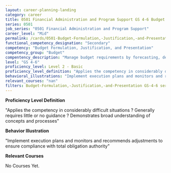 ```yaml
---
layout: career-planning-landing
category: career
title: 0501 Financial Administration and Program Support GS 4-6 Budget Formulation, Justification, and Presentation
series: 0501
job_series: "0501 Financial Administration and Program Support"
career_level: "Mid"
permalink: /cards/0501-Budget-Formulation,-Justification,-and-Presentation-Level-2---Basic/
functional_competency_designation: "Secondary"
competency: "Budget Formulation, Justification, and Presentation"
competency_group: "Budget"
compentency_description: "Manage budget requirements by forecasting, developing and justifying budgets in compliance with statutory/regulatory guidance. "
level: "GS 4-6"
proficiency_level: Level 2 - Basic
proficiency_level_definition: "Applies the competency in considerably difficult situations ? Generally requires little or no guidance ? Demonstrates broad understanding of concepts and processes"
behavioral_illustrations: "Implement execution plans and monitors and recommends adjustments to ensure compliance with total obligation authority"
relevant_courses: "nan"
filters: Budget-Formulation,-Justification,-and-Presentation GS-4-6 series-0501
---
```


<p><b>Proficiency Level Definition</b></p>
<p>"Applies the competency in considerably difficult situations ? Generally requires little or no guidance ? Demonstrates broad understanding of concepts and processes"</p>
<p><b>Behavior Illustration</b></p>
<p>"Implement execution plans and monitors and recommends adjustments to ensure compliance with total obligation authority"</p>
<p><b>Relevant Courses</b></p>
<div class="cfo-courses-outer"><div class="cfo-courses-inner">No Courses Yet.</div></div>
